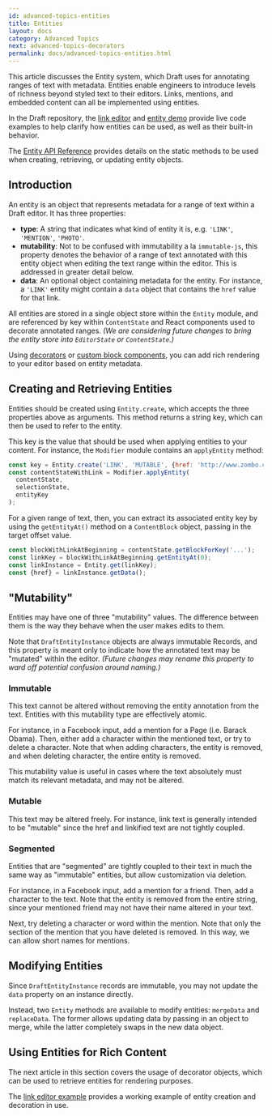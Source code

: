 ```yaml
---
id: advanced-topics-entities
title: Entities
layout: docs
category: Advanced Topics
next: advanced-topics-decorators
permalink: docs/advanced-topics-entities.html
---
```


This article discusses the Entity system, which Draft uses for annotating
ranges of text with metadata. Entities enable engineers to introduce levels of
richness beyond styled text to their editors. Links, mentions, and embedded
content can all be implemented using entities.

In the Draft repository, the
[link editor](https://github.com/facebook/draft-js/tree/master/examples/draft-0-10-0/link)
and
[entity demo](https://github.com/facebook/draft-js/tree/master/examples/draft-0-10-0/entity)
provide live code examples to help clarify how entities can be used, as well
as their built-in behavior.

The [Entity API Reference](/draft-js/docs/api-reference-entity.html) provides
details on the static methods to be used when creating, retrieving, or updating
entity objects.

## Introduction

An entity is an object that represents metadata for a range of text within a
Draft editor. It has three properties:

- **type**: A string that indicates what kind of entity it is, e.g. `'LINK'`,
`'MENTION'`, `'PHOTO'`.
- **mutability**: Not to be confused with immutability a la `immutable-js`, this
property denotes the behavior of a range of text annotated with this entity
object when editing the text range within the editor. This is addressed in
greater detail below.
- **data**: An optional object containing metadata for the entity. For instance,
a `'LINK'` entity might contain a `data` object that contains the `href` value
for that link.

All entities are stored in a single object store within the `Entity` module,
and are referenced by key within `ContentState` and React components used to
decorate annotated ranges. _(We are considering future changes to bring
the entity store into `EditorState` or `ContentState`.)_

Using [decorators](/draft-js/docs/advanced-topics-decorators.html) or
[custom block components](/draft-js/docs/advanced-topics-block-components.html), you can
add rich rendering to your editor based on entity metadata.

## Creating and Retrieving Entities

Entities should be created using `Entity.create`, which accepts the three
properties above as arguments. This method returns a string key, which can then
be used to refer to the entity.

This key is the value that should be used when applying entities to your
content. For instance, the `Modifier` module contains an `applyEntity` method:

```js
const key = Entity.create('LINK', 'MUTABLE', {href: 'http://www.zombo.com'});
const contentStateWithLink = Modifier.applyEntity(
  contentState,
  selectionState,
  entityKey
);
```

For a given range of text, then, you can extract its associated entity key by using
the `getEntityAt()` method on a `ContentBlock` object, passing in the target
offset value.

```js
const blockWithLinkAtBeginning = contentState.getBlockForKey('...');
const linkKey = blockWithLinkAtBeginning.getEntityAt(0);
const linkInstance = Entity.get(linkKey);
const {href} = linkInstance.getData();
```
## "Mutability"

Entities may have one of three "mutability" values. The difference between them
is the way they behave when the user makes edits to them.

Note that `DraftEntityInstance` objects are always immutable Records, and this
property is meant only to indicate how the annotated text may be "mutated" within
the editor. _(Future changes may rename this property to ward off potential
confusion around naming.)_

### Immutable

This text cannot be altered without removing the entity annotation
from the text. Entities with this mutability type are effectively atomic.

For instance, in a Facebook input, add a mention for a Page (i.e. Barack Obama).
Then, either add a character within the mentioned text, or try to delete a character.
Note that when adding characters, the entity is removed, and when deleting character,
the entire entity is removed.

This mutability value is useful in cases where the text absolutely must match
its relevant metadata, and may not be altered.

### Mutable

This text may be altered freely. For instance, link text is
generally intended to be "mutable" since the href and linkified text are not
tightly coupled.

### Segmented

Entities that are "segmented" are tightly coupled to their text in much the
same way as "immutable" entities, but allow customization via deletion.

For instance, in a Facebook input, add a mention for a friend. Then, add a
character to the text. Note that the entity is removed from the entire string,
since your mentioned friend may not have their name altered in your text.

Next, try deleting a character or word within the mention. Note that only the
section of the mention that you have deleted is removed. In this way, we can
allow short names for mentions.

## Modifying Entities

Since `DraftEntityInstance` records are immutable, you may not update the `data`
property on an instance directly.

Instead, two `Entity` methods are available to modify entities: `mergeData` and
`replaceData`. The former allows updating data by passing in an object to merge,
while the latter completely swaps in the new data object.

## Using Entities for Rich Content

The next article in this section covers the usage of decorator objects, which
can be used to retrieve entities for rendering purposes.

The [link editor example](https://github.com/facebook/draft-js/tree/master/examples/draft-0-10-0/link)
provides a working example of entity creation and decoration in use.
